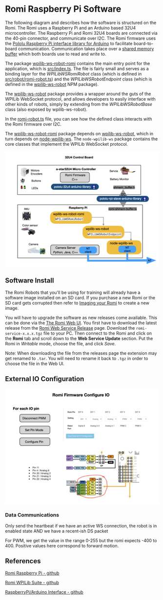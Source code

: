 # Romi Raspberry Pi Software
The following diagram and describes how the software is structured on the Romi.  The Romi uses a Raspberry Pi and an Arduino based 32U4 microcontroller.  The Raspberry Pi and Romi 32U4 boards are connected via the 40-pin connector, and communicate over I2C. The Romi firmware uses the [Pololu Raspberry Pi interface library for Arduino](https://github.com/pololu/pololu-rpi-slave-arduino-library) to facilitate board-to-board communication. Communication takes place over a [shared memory buffer](https://github.com/wpilibsuite/wpilib-ws-robot-romi/blob/main/sharedmem.json) which both boards use to read and write to. 

The package [wpilib-ws-robot-romi](https://github.com/wpilibsuite/wpilib-ws-robot-romi) contains the main entry point for the application, which is [src/index.ts](https://github.com/wpilibsuite/wpilib-ws-robot-romi/blob/main/src/index.ts). The file is fairly small and serves as a binding layer for the *WPILibWSRomiRobot* class (which is defined in [src/robot/romi-robot.ts](https://github.com/wpilibsuite/wpilib-ws-robot-romi/blob/main/src/robot/romi-robot.ts)) and the *WPILibWSRobotEndpoint* class (which is defined in the [wpilib-ws-robot](https://github.com/wpilibsuite/wpilib-ws-robot-romi/blob/main/src/robot/romi-robot.ts) NPM package).

The [wpilib-ws-robot](https://github.com/wpilibsuite/wpilib-ws-robot) package provides a wrapper around the guts of the WPILib WebSocket protocol, and allows developers to easily interface with other kinds of robots, simply by extending from the *WPILibWSRobotBase* class (also exposed by wpilib-ws-robot).

In the [romi-robot.ts](https://github.com/wpilibsuite/wpilib-ws-robot-romi/blob/main/src/robot/romi-robot.ts) file, you can see how the defined class interacts with the Romi firmware over I2C.

The [wpilib-ws-robot-romi](https://github.com/wpilibsuite/wpilib-ws-robot-romi) package depends on [wpilib-ws-robot](https://github.com/wpilibsuite/wpilib-ws-robot), which in turn depends on [node-wpilib-ws](https://github.com/wpilibsuite/node-wpilib-ws). The `node-wpilib-ws` package contains the core classes that implement the WPILib WebSocket protocol.

![RaspberryPi Software](../images/Romi/Romi.003.jpeg)

## Software Install
The Romi Robots that you'll be using for training will already have a software image installed on an SD card.  If you purchase a new Romi or the SD card gets corrupted then refer to [Imaging your Romi](https://docs.wpilib.org/en/stable/docs/romi-robot/imaging-romi.html) to create a new image.

You will have to upgrade the software as new releases come available.  This can be done via the [The Romi Web UI](https://docs.wpilib.org/en/stable/docs/romi-robot/web-ui.html#romi-status).  You first have to download the latest release from the [Romi Web Service Release](https://github.com/wpilibsuite/wpilib-ws-robot-romi/releases) page.  Download the `romi-service-x.x.x.tgz` file to your PC.  Then connect to the Romi and click on the **Romi** tab and scroll down to the **Web Service Update** section.  Put the Romi in *Writable* mode, choose the file, and click *Save*.  

Note: When downloading the file from the releases page the extension may get renamed to `.tar`.  You will need to rename it back to `.tgz` in order to choose the file in the Web UI.

## External IO Configuration
![External IO Config](../images/Romi/Romi.035.jpeg)

### Data Communications
Only send the heartbeat if we have an active WS connection, the robot is in enabled state AND we have a recent-ish DS packet

For PWM, we get the value in the range 0-255 but the romi expects -400 to 400. Positive values here correspond to forward motion.

## References 
[Romi Raspberry Pi - github](https://github.com/wpilibsuite/WPILibPi)

[Romi WPILib Suite - github](https://github.com/wpilibsuite/wpilib-ws-robot-romi)

[RaspberryPi/Arduino Interface - github](https://github.com/pololu/pololu-rpi-slave-arduino-library)

<!-- <h3><span style="float:left">
<a href="romi">Previous</a></span>
<span style="float:right">
<a href="romiFirmware">Next</a></span></h3> -->